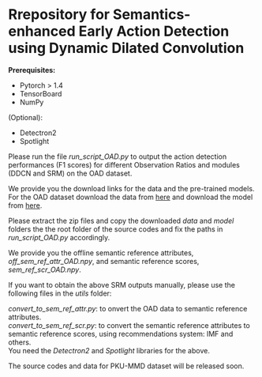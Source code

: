# Rrepository for Semantics-enhanced Early Action Detection using Dynamic Dilated Convolution


**Prerequisites:**

- Pytorch > 1.4  
- TensorBoard  
- NumPy

(Optional):
- Detectron2  
- Spotlight  

Please run the file *run_script_OAD.py* to output the action detection performances (F1 scores) for different Observation Ratios and modules (DDCN and SRM) on the OAD dataset.  


We provide you the download links for the data and the pre-trained models. 
For the OAD dataset download the data from [here](https://drive.google.com/file/d/1gVPZqDGZcQPLoxkRabi6b4NN09tIpszL/view?usp=sharing) and download the model from [here](https://drive.google.com/file/d/1tHmqnFbKi3UpEvAZTsSo6An969xTWp99/view?usp=sharing).   


Please extract the zip files and copy the downloaded *data* and *model* folders the the root folder of the source codes and fix the paths in *run_script_OAD.py* accordingly. 

We provide you the offline semantic reference attributes, *off_sem_ref_attr_OAD.npy*, and semantic reference scores, *sem_ref_scr_OAD.npy*.  

If you want to obtain the above SRM outputs manually, please use the following files in the *utils* folder:  

*convert_to_sem_ref_attr.py*: to onvert the OAD data to semantic reference attributes.  
*convert_to_sem_ref_scr.py*: to convert the semantic reference attributes to semantic reference scores, using recommendations system: IMF and others.  
You need the *Detectron2* and *Spotlight* libraries for the above. 

The source codes and data for PKU-MMD dataset will be released soon. 
